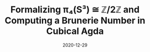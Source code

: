 ---
title: "Formalizing π₄(S³) ≅ ℤ/2ℤ and Computing a Brunerie Number in Cubical Agda"
collection: misc
permalink: /misc/2023-01-Brunerie
excerpt:
date: 2020-12-29
venue: 'Submitted for review, 2023'
paperurl: 'http://aljungstrom.github.io/files/pi4s3.pdf'
citation: 'Axel Ljungström, Anders Mörtberg'
---